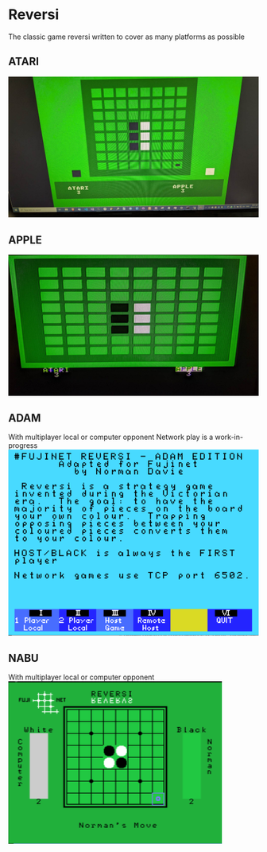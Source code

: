 # Reversi

The classic game reversi written to cover as many platforms
as possible

## ATARI
![ATARI](images/atari/atari.jpg)

## APPLE
![APPLE](images/apple/apple.jpg)

## ADAM
With multiplayer local or computer opponent
Network play is a work-in-progress
![ADAM](images/adam/startscreen.png)

## NABU
With multiplayer local or computer opponent<br/>
![NABU](images/nabu/reversi.png)

<!--
## CPM
![NABU](images/cpm/reversi.png)
-->
